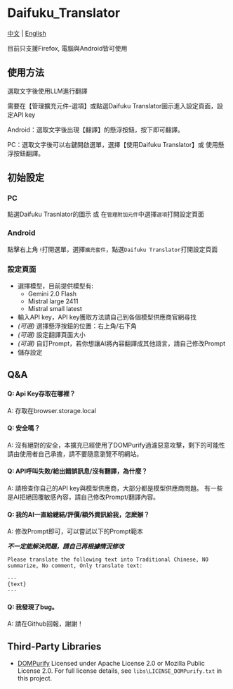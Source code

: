 # Daifuku_Translator
[中文](README.md) | [English](README_en.md)


目前只支援Firefox, 電腦與Android皆可使用

## 使用方法
選取文字後使用LLM進行翻譯

需要在【管理擴充元件-選項】或點選Daifuku Translator圖示進入設定頁面，設定API key

Android：選取文字後出現【翻譯】的懸浮按鈕，按下即可翻譯。

PC：選取文字後可以右鍵開啟選單，選擇【使用Daifuku Translator】或 使用懸浮按鈕翻譯。

## 初始設定

### PC
點選Daifuku Trasnlator的圖示 或 在`管理附加元件`中選擇`選項`打開設定頁面

### Android
點擊右上角`⠸`打開選單，選擇`擴充套件`，點選`Daifuku Translator`打開設定頁面

### 設定頁面

- 選擇模型，目前提供模型有: 
    - Gemini 2.0 Flash
    - Mistral large 2411
    - Mistral small latest
- 輸入API key，API key獲取方法請自己到各個模型供應商官網尋找
- *(可選)* 選擇懸浮按鈕的位置：右上角/右下角
- *(可選)* 設定翻譯頁面大小
- *(可選)* 自訂Prompt，若你想讓AI將內容翻譯成其他語言，請自己修改Prompt
- 儲存設定


## Q&A
#### Q: Api Key存取在哪裡？

A: 存取在browser.storage.local

#### Q: 安全嗎？

A: 沒有絕對的安全，本擴充已經使用了DOMPurify過濾惡意攻擊，剩下的可能性請由使用者自己承擔，請不要隨意瀏覽不明網站。

#### Q: API呼叫失敗/給出錯誤訊息/沒有翻譯，為什麼？

A: 請檢查你自己的API key與模型供應商，大部分都是模型供應商問題。
有一些是AI拒絕回覆敏感內容，請自己修改Prompt/翻譯內容。

#### Q: 我的AI一直給總結/評價/額外資訊給我，怎麽辦？

A: 修改Prompt即可，可以嘗試以下的Prompt範本

***不一定能解決問題，請自己再根據情況修改***
```
Please translate the following text into Traditional Chinese, NO summarize, No comment, Only translate text:

---
{text}
---
```

#### Q: 我發現了bug。

A: 請在Github回報，謝謝！

## Third-Party Libraries
- [DOMPurify](https://github.com/cure53/DOMPurify)
    Licensed under Apache License 2.0 or Mozilla Public License 2.0.
    For full license details, see `libs\LICENSE_DOMPurify.txt` in this project.